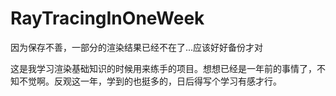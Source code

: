 # RayTracingInOneWeek
因为保存不善，一部分的渲染结果已经不在了...应该好好备份才对

这是我学习渲染基础知识的时候用来练手的项目。想想已经是一年前的事情了，不知不觉啊。反观这一年，学到的也挺多的，日后得写个学习有感才行。
